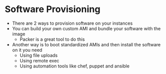 # Software Provisioning 

- There are 2 ways to provision software on your instances
- You can build your own custom AMI and bundle your software with the image 
    - Packer is a great tool to do this
- Another way is to boot standardized AMIs and then install the software on it you need
    - Using file uploads
    - Using remote exec
    - Using automation tools like chef, puppet and ansible
     